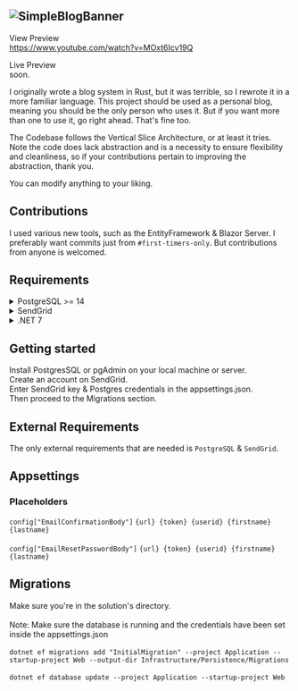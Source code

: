 ![SimpleBlogBanner](https://github.com/okjlez/SimpleBlog/blob/master/Web/blob/ReadMeLogo.png?raw=true)
----------------------------------------------------------------
View Preview<br>
https://www.youtube.com/watch?v=MOxt6Icv19Q

Live Preview<br>
soon.

I originally wrote a blog system in Rust, but it was terrible, so I rewrote it in a more familiar language. 
This project should be used as a personal blog, meaning you should be the only person who uses it. But if you want
more than one to use it, go right ahead. That's fine too.

The Codebase follows the Vertical Slice Architecture, or at least it tries. Note the code does lack abstraction
and is a necessity to ensure flexibility and cleanliness, so if your contributions pertain to improving
the abstraction, thank you.

You can modify anything to your liking. 

## Contributions
I used various new tools, such as the EntityFramework & Blazor Server. I preferably want commits 
just from `#first-timers-only`. But contributions from anyone is welcomed.


## Requirements
<details>
<summary>PostgreSQL >= 14 </summary>
</details>
<details>
<summary>SendGrid</summary>
</details>
<details>
<summary>.NET 7</summary>
</details>


## Getting started
Install PostgresSQL or pgAdmin on your local machine or server.<br>
Create an account on SendGrid.<br>
Enter SendGrid key & Postgres credentials in the appsettings.json.<br>
Then proceed to the Migrations section.

## External Requirements
The only external requirements that are needed is `PostgreSQL` & `SendGrid`.

## Appsettings
### Placeholders
`config["EmailConfirmationBody"]` 
`{url} {token} {userid} {firstname} {lastname}`
<br><br>
`config["EmailResetPasswordBody"]` 
`{url} {token} {userid} {firstname} {lastname}`


## Migrations
Make sure you're in the solution's directory.<br><br>
Note: Make sure the database is running and the credentials have been set inside the appsettings.json<br><br>
`dotnet ef migrations add "InitialMigration" --project Application --startup-project Web --output-dir Infrastructure/Persistence/Migrations`<br><br>
`dotnet ef database update --project Application --startup-project Web`


